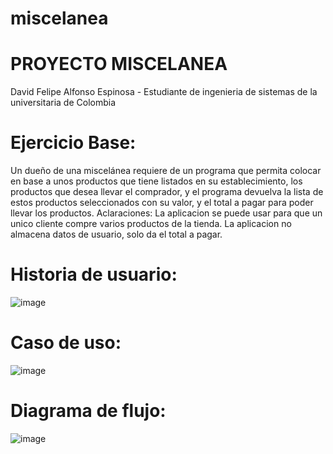 # miscelanea
# PROYECTO MISCELANEA 
 David Felipe Alfonso Espinosa - Estudiante de ingenieria de sistemas de la universitaria de Colombia

# Ejercicio Base:
Un dueño de una miscelánea requiere de un programa que permita colocar en base a unos productos que tiene listados en su establecimiento, los productos que desea llevar el comprador, y el programa devuelva la lista de estos productos seleccionados con su valor, y el total a pagar para poder llevar los productos. 
Aclaraciones:
La aplicacion se puede usar para que un unico cliente compre varios productos de la tienda.
La aplicacion no almacena datos de usuario, solo da el total a pagar.

# Historia de usuario:
![image](https://github.com/DavidAlf09/miscelanea/assets/133126275/480bcd97-2dee-4cac-a3df-87ea8a9b43f9)

# Caso de uso:
![image](https://github.com/DavidAlf09/miscelanea/assets/133126275/61237a80-a0f0-40d2-9d97-9d67db0eec83)


# Diagrama de flujo:


![image](https://github.com/DavidAlf09/miscelanea/assets/133126275/28697c67-a7e9-4fbb-94ff-792c9330b63b)
